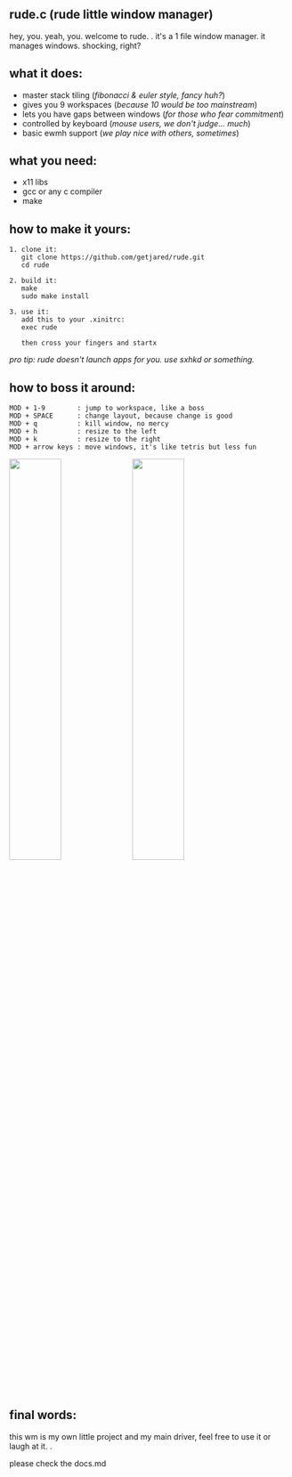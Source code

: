 rude.c (rude little window manager)
-----------------------------

hey, you. yeah, you. welcome to rude. .
it's a 1 file window manager. it manages windows. shocking, right?

what it does:
-------------
- master stack tiling  (*fibonacci & euler style, fancy huh?*)
- gives you 9 workspaces (*because 10 would be too mainstream*)
- lets you have gaps between windows (*for those who fear commitment*)
- controlled by keyboard (*mouse users, we don't judge... much*)
- basic ewmh support (*we play nice with others, sometimes*)

what you need:
--------------
- x11 libs
- gcc or any c compiler
- make

how to make it yours:
---------------------
```
1. clone it:
   git clone https://github.com/getjared/rude.git
   cd rude

2. build it:
   make
   sudo make install

3. use it:
   add this to your .xinitrc:
   exec rude

   then cross your fingers and startx
```
   
   
   *pro tip: rude doesn't launch apps for you. use sxhkd or something.*
   

how to boss it around:
----------------------
```
MOD + 1-9        : jump to workspace, like a boss
MOD + SPACE      : change layout, because change is good
MOD + q          : kill window, no mercy
MOD + h          : resize to the left
MOD + k          : resize to the right
MOD + arrow keys : move windows, it's like tetris but less fun
```

<a href="https://i.imgur.com/vZhbUZ8.png"><img src="https://i.imgur.com/vZhbUZ8.png" width="43%"></a>
<a href="https://i.imgur.com/7JIVGNV.png"><img src="https://i.imgur.com/7JIVGNV.png" width="43%"></a>

final words:
------------
this wm is my own little project and my main driver, feel free to use it or laugh at it. .

please check the docs.md

